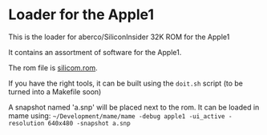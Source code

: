 # Loader for the Apple1

This is the loader for aberco/SiliconInsider 32K ROM for the Apple1

It contains an assortment of software for the Apple1.

The rom file is [silicom.rom](silicom.rom).

If you have the right tools, it can be built using the ``doit.sh`` script (to be turned into a Makefile soon)

A snapshot named 'a.snp' will be placed next to the rom. It can be loaded in mame using: ``~/Development/mame/mame -debug apple1 -ui_active -resolution 640x480 -snapshot a.snp``

